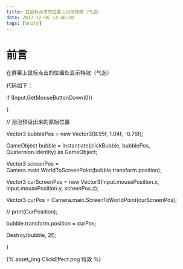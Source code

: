 ```yaml
---
title: 在鼠标点击的位置上出现特效（气泡）
date: 2017-12-06 14:46:20
tags: [unity]
---
```


# 前言

在屏幕上鼠标点击的位置处显示特效（气泡）

<!--more-->

代码如下：

if (Input.GetMouseButtonDown(0))

{

// 泡泡预设出来的原始位置

Vector3 bubblePos = new Vector3(8.95f, 1.04f, -0.76f);

GameObject bubble = Instantiate(clickBubble, bubblePos, Quaternion.identity) as GameObject;

Vector3 screenPos = Camera.main.WorldToScreenPoint(bubble.transform.position);

Vector3 curScreenPos = new Vector3(Input.mousePosition.x, Input.mousePosition.y, screenPos.z);

Vector3 curPos = Camera.main.ScreenToWorldPoint(curScreenPos);

// print(CurPosition);

bubble.transform.position = curPos;

Destroy(bubble, 2f);

}

{% asset_img ClickEffect.png 特效 %}



